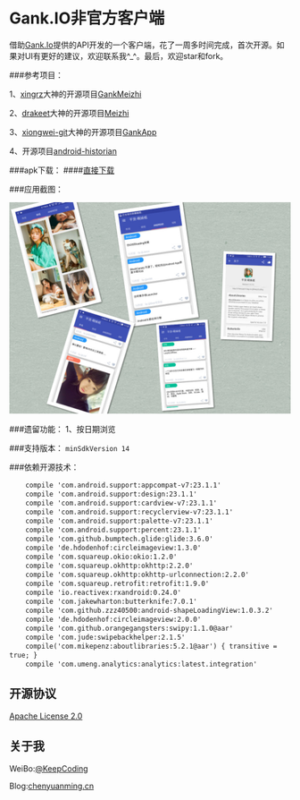 # Gank.IO非官方客户端
借助[Gank.Io](http://gank.io/)提供的API开发的一个客户端，花了一周多时间完成，首次开源。如果对UI有更好的建议，欢迎联系我^_^。最后，欢迎star和fork。

###参考项目：

1、[xingrz](http://xingrz.me/)大神的开源项目[GankMeizhi](https://github.com/xingrz/GankMeizhi)

2、[drakeet](http://drakeet.me)大神的开源项目[Meizhi](https://github.com/drakeet/Meizhi)

3、[xiongwei-git](https://github.com/xiongwei-git)大神的开源项目[GankApp](https://github.com/xiongwei-git/GankApp)

4、开源项目[android-historian](https://github.com/mwolfson/android-historian)

###apk下载：
####[直接下载](http://fir.im/gankmeizhi)

###应用截图：

![img](screenshot/meizhi.jpg)


###遗留功能：
1、按日期浏览

###支持版本：
`minSdkVersion 14`

###依赖开源技术：
```
    compile 'com.android.support:appcompat-v7:23.1.1'
    compile 'com.android.support:design:23.1.1'
    compile 'com.android.support:cardview-v7:23.1.1'
    compile 'com.android.support:recyclerview-v7:23.1.1'
    compile 'com.android.support:palette-v7:23.1.1'
    compile 'com.android.support:percent:23.1.1'
    compile 'com.github.bumptech.glide:glide:3.6.0'
    compile 'de.hdodenhof:circleimageview:1.3.0'
    compile 'com.squareup.okio:okio:1.2.0'
    compile 'com.squareup.okhttp:okhttp:2.2.0'
    compile 'com.squareup.okhttp:okhttp-urlconnection:2.2.0'
    compile 'com.squareup.retrofit:retrofit:1.9.0'
    compile 'io.reactivex:rxandroid:0.24.0'
    compile 'com.jakewharton:butterknife:7.0.1'
    compile 'com.github.zzz40500:android-shapeLoadingView:1.0.3.2'
    compile 'de.hdodenhof:circleimageview:2.0.0'
    compile 'com.github.orangegangsters:swipy:1.1.0@aar'
    compile 'com.jude:swipebackhelper:2.1.5'
    compile('com.mikepenz:aboutlibraries:5.2.1@aar') { transitive = true; }
    compile 'com.umeng.analytics:analytics:latest.integration'
```
## 开源协议

[Apache License 2.0](LICENSE)


## 关于我

WeiBo:[@KeepCoding](http://weibo.com/123466678)

Blog:[chenyuanming.cn](http://www.chenyuanming.cn)